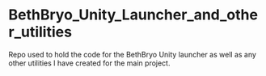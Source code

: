 # BethBryo_Unity_Launcher_and_other_utilities
Repo used to hold the code for the BethBryo Unity launcher as well as any other utilities I have created for the main project.
